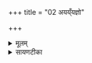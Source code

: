 +++
title = "02 अयय्ँयज्ञो"

+++
<details><summary>मूलम्</summary>

अ॒यय्ँय॒ज्ञो व॑र्धता॒ङ्गोभि॒रश्वैः॑ ।  
इ॒यव्ँ वेदि॑स्स्वप॒त्या सु॒वीरा॑ ।  
इ॒दम्ब॒र्हिरति॑ ब॒र्हीꣳष्य॒न्या ।  
इ॒मय्ँय॒ज्ञव्ँ विश्वे॑ अवन्तु दे॒वाः ।  

</details>

<details><summary>सायणटीका</summary>

2द्वितीयामाह - अयमस्माभिरनुष्ठीयमानो यज्ञो गोभिरश्वैश्च सह वर्धतां वृद्धिं प्राप्नोतु ॥ इयं वेदिः यज्ञसंबन्धिनी स्वपत्या शोभनपुत्रप्रदा सुवीरा शोभनभृत्यप्रदा चास्तु ॥ इदं च वेद्यामास्तीर्णं बर्हिः अन्या बर्हींषि इतरयजमानसंबन्धीनि बर्हिषि अतिक्रामतु ॥ इमं चास्मदीयं यज्ञं विश्वे देवा अवन्तु रक्षन्तु ॥ एते ऋचौ दिवश्श्येनीनामिकास्विष्टिषु 'यज्ञाय चरुम्' इत्यस्य याज्यानुवाक्ये ॥॥


</details>

